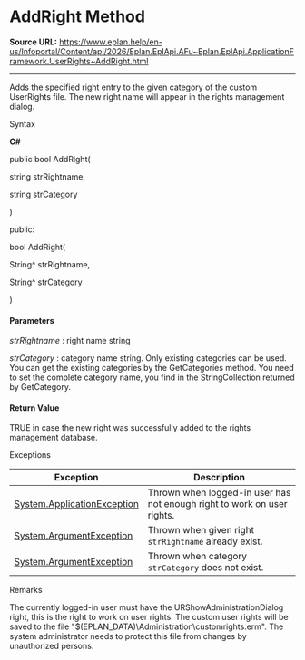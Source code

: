 # AddRight Method

**Source URL:** https://www.eplan.help/en-us/Infoportal/Content/api/2026/Eplan.EplApi.AFu~Eplan.EplApi.ApplicationFramework.UserRights~AddRight.html

---

Adds the specified right entry to the given category of the custom UserRights file. The new right name will appear in the rights management dialog.

Syntax

**C#**



public bool AddRight( 

   string strRightname,

   string strCategory

)

public:

bool AddRight( 

   String^ strRightname,

   String^ strCategory

)


#### Parameters

*strRightname*
:   right name string

*strCategory*
:   category name string. Only existing categories can be used. You can get the existing categories by the GetCategories method. You need to set the complete category name, you find in the StringCollection returned by GetCategory.

#### Return Value

TRUE in case the new right was successfully added to the rights management database.

Exceptions

| Exception | Description |
| --- | --- |
| [System.ApplicationException](#) | Thrown when logged-in user has not enough right to work on user rights. |
| [System.ArgumentException](#) | Thrown when given right `strRightname` already exist. |
| [System.ArgumentException](#) | Thrown when category `strCategory` does not exist. |

Remarks

The currently logged-in user must have the URShowAdministrationDialog right, this is the right to work on user rights. The custom user rights will be saved to the file "$(EPLAN\_DATA)\\Administration\\customrights.erm". The system administrator needs to protect this file from changes by unauthorized persons.
